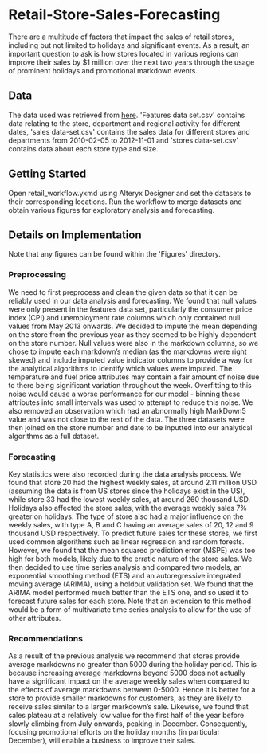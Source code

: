 # Retail-Store-Sales-Forecasting
There are a multitude of factors that impact the sales of retail stores, including but not limited to holidays and significant events. As a result, an important question to ask is how stores located in various regions can improve their sales by $1 million over the next two years through the usage of prominent holidays and promotional markdown events. 

## Data
The data used was retrieved from [here](https://www.kaggle.com/manjeetsingh/retaildataset). 'Features data set.csv' contains data relating to the store, department and regional activity for different dates, 'sales data-set.csv' contains the sales data for different stores and departments from 2010-02-05 to 2012-11-01 and 'stores data-set.csv' contains data about each store type and size.

## Getting Started
Open retail_workflow.yxmd using Alteryx Designer and set the datasets to their corresponding locations. Run the workflow to merge datasets and obtain various figures for exploratory analysis and forecasting.

## Details on Implementation
Note that any figures can be found within the 'Figures' directory.
### Preprocessing
We need to first preprocess and clean the given data so that it can be reliably used in our data analysis and forecasting. We found that null values were only present in the features data set, particularly the consumer price index (CPI) and unemployment rate columns which only contained null values from May 2013 onwards. We decided to impute the mean depending on the store from the previous year as they seemed to be highly dependent on the store number. Null values were also in the markdown columns, so we chose to impute each markdown’s median (as the markdowns were right skewed) and include imputed value indicator columns to provide a way for the analytical algorithms to identify which values were imputed. The temperature and fuel price attributes may contain a fair amount of noise due to there being significant variation throughout the week. Overfitting to this noise would cause a worse performance for our model - binning these attributes into small intervals was used to attempt to reduce this noise. We also removed an observation which had an abnormally high MarkDown5 value and was not close to the rest of the data. The three datasets were then joined on the store number and date to be inputted into our analytical algorithms as a full dataset.

### Forecasting
Key statistics were also recorded during the data analysis process. We found that store 20 had the highest weekly sales, at around 2.11 million USD (assuming the data is from US stores since the holidays exist in the US), while store 33 had the lowest weekly sales, at around 260 thousand USD. Holidays also affected the store sales, with the average weekly sales 7% greater on holidays. The type of store also had a major influence on the weekly sales, with type A, B and C having an average sales of 20, 12 and 9 thousand USD respectively. To predict future sales for these stores, we first used common algorithms such as linear regression and random forests. However, we found that the mean squared prediction error (MSPE) was too high for both models, likely due to the erratic nature of the store sales. We then decided to use time series analysis and compared two models, an exponential smoothing method (ETS) and an autoregressive integrated moving average (ARIMA), using a holdout validation set. We found that the ARIMA model performed much better than the ETS one, and so used it to forecast future sales for each store. Note that an extension to this method would be a form of multivariate time series analysis to allow for the use of other attributes.

### Recommendations
As a result of the previous analysis we recommend that stores provide average markdowns no greater than 5000 during the holiday period. This is because increasing average markdowns beyond 5000 does not actually have a significant impact on the average weekly sales when compared to the effects of average markdowns between 0-5000.  Hence it is better for a store to provide smaller markdowns for customers, as they are likely to receive sales similar to a larger markdown’s sale. Likewise, we found that sales plateau at a relatively low value for the first half of the year before slowly climbing from July onwards, peaking in December. Consequently, focusing promotional efforts on the holiday months (in particular December), will enable a business to improve their sales.
